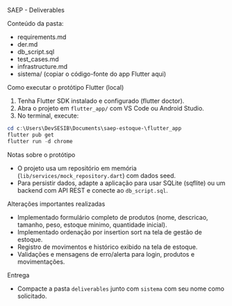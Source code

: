 SAEP - Deliverables

Conteúdo da pasta:
- requirements.md
- der.md
- db_script.sql
- test_cases.md
- infrastructure.md
- sistema/ (copiar o código-fonte do app Flutter aqui)

Como executar o protótipo Flutter (local)
1. Tenha Flutter SDK instalado e configurado (flutter doctor).
2. Abra o projeto em `flutter_app/` com VS Code ou Android Studio.
3. No terminal, execute:

```powershell
cd c:\Users\DevSESIB\Documents\saep-estoque-\flutter_app
flutter pub get
flutter run -d chrome
```

Notas sobre o protótipo
- O projeto usa um repositório em memória (`lib/services/mock_repository.dart`) com dados seed.
- Para persistir dados, adapte a aplicação para usar SQLite (sqflite) ou um backend com API REST e conecte ao `db_script.sql`.

Alterações importantes realizadas
- Implementado formulário completo de produtos (nome, descricao, tamanho, peso, estoque minimo, quantidade inicial).
- Implementado ordenação por insertion sort na tela de gestão de estoque.
- Registro de movimentos e histórico exibido na tela de estoque.
- Validações e mensagens de erro/alerta para login, produtos e movimentações.

Entrega
- Compacte a pasta `deliverables` junto com `sistema` com seu nome como solicitado.
